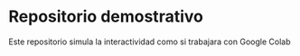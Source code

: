 # Repositorio demostrativo
Este repositorio simula la interactividad como si trabajara con Google Colab
##
###
####
